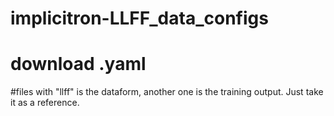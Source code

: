 # implicitron-LLFF_data_configs
# download .yaml
#files with "llff" is the dataform, another one is the training output. Just take it as a reference.
